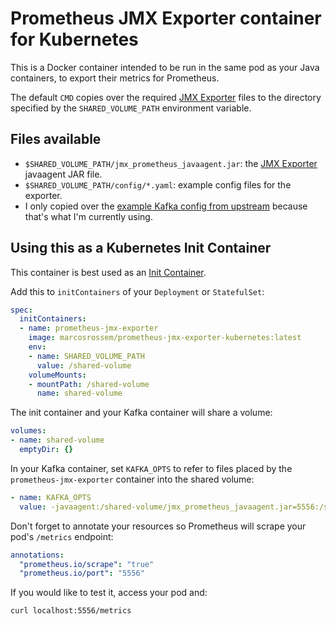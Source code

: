 # Prometheus JMX Exporter container for Kubernetes

This is a Docker container intended to be run in the same pod as your Java containers, to export their metrics for Prometheus.

The default `CMD` copies over the required [JMX Exporter](https://github.com/prometheus/jmx_exporter) files to the directory specified by the `SHARED_VOLUME_PATH` environment variable.

## Files available

* `$SHARED_VOLUME_PATH/jmx_prometheus_javaagent.jar`: the [JMX Exporter](https://github.com/prometheus/jmx_exporter) javaagent JAR file.
* `$SHARED_VOLUME_PATH/config/*.yaml`: example config files for the exporter.
* I only copied over the [example Kafka config from upstream](https://github.com/prometheus/jmx_exporter/blob/master/example_configs/kafka-2_0_0.yml) because that's what I'm currently  using.

## Using this as a Kubernetes Init Container

This container is best used as an [Init Container](https://kubernetes.io/docs/concepts/workloads/pods/init-containers/).

Add this to `initContainers` of your `Deployment` or `StatefulSet`:

```yaml
spec:
  initContainers:
  - name: prometheus-jmx-exporter
    image: marcosrossem/prometheus-jmx-exporter-kubernetes:latest
    env:
    - name: SHARED_VOLUME_PATH
      value: /shared-volume
    volumeMounts:
    - mountPath: /shared-volume
      name: shared-volume
```

The init container and your Kafka container will share a volume:

```yaml
volumes:
- name: shared-volume
  emptyDir: {}
```

In your Kafka container, set `KAFKA_OPTS` to refer to files placed by the `prometheus-jmx-exporter` container into the shared volume:

```yaml
- name: KAFKA_OPTS
  value: -javaagent:/shared-volume/jmx_prometheus_javaagent.jar=5556:/shared-volume/configs/kafka-config.yml
```

Don't forget to annotate your resources so Prometheus will scrape your pod's `/metrics` endpoint:

```yaml
annotations:
  "prometheus.io/scrape": "true"
  "prometheus.io/port": "5556"
```

If you would like to test it, access your pod and:

```
curl localhost:5556/metrics
```

